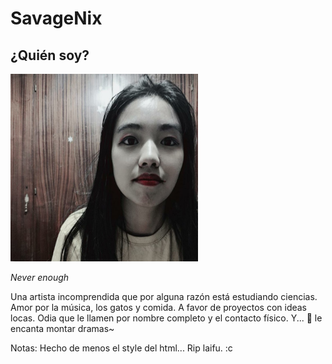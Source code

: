 
# SavageNix
## ¿Quién soy?
<img src="https://github.com/Chiiyomi/Nix/blob/master/Pic_235.jpg" width="300" height="300" margin= "30%">

*Never enough*


Una artista incomprendida que por alguna razón está estudiando ciencias. Amor por la música, los gatos y comida. A favor de proyectos con ideas locas. Odia que le llamen por nombre completo y el contacto físico. Y... :new_moon_with_face:	 le encanta montar dramas~ 

Notas: Hecho de menos el style del html... Rip laifu. :c
